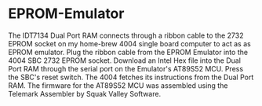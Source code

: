 # EPROM-Emulator
The IDT7134 Dual Port RAM connects through a ribbon cable to the 2732 EPROM socket on my home-brew 4004 single board computer to act as as EPROM emulator. Plug the ribbon cable from the EPROM Emulator into the 4004 SBC 2732 EPROM socket. Download an Intel Hex file into the Dual Port RAM through the serial port on the Emulator's AT89S52 MCU. Press the SBC's reset switch. The 4004 fetches its instructions from the Dual Port RAM. The firmware for the AT89S52 MCU was assembled using the Telemark Assembler by Squak Valley Software.
